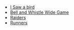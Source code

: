 
* [I Saw a bird](isawabird.md)
* [Bell and Whistle Wide Game](bellandwhistle.md)
* [Raiders](raiders.md)
* [Runners](runners.md)